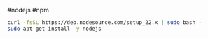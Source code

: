 #nodejs #npm
```bash
curl -fsSL https://deb.nodesource.com/setup_22.x | sudo bash - 
sudo apt-get install -y nodejs
```